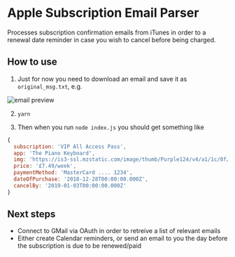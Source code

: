 # Apple Subscription Email Parser

Processes subscription confirmation emails from iTunes in order to a renewal date reminder in case you wish to cancel before being charged.

## How to use

1. Just for now you need to download an email and save it as `original_msg.txt`, e.g.

![email preview](https://i.imgur.com/QqVGIPE.png)

2. `yarn`

3. Then when you run `node index.js` you should get something like

```javascript
{
  subscription: 'VIP All Access Pass',
  app: 'The Piano Keyboard',
  img: 'https://is3-ssl.mzstatic.com/image/thumb/Purple124/v4/a1/1c/8f/a11c8f02-bea9-881a-8642-547957853f19/AppIcon-0-1x_U007emarketing-0-0-85-220-6.png/280x280bb-80.jpg',
  price: '£7.49/week',
  paymentMethod: 'MasterCard .... 1234',
  dateOfPurchase: '2018-12-28T00:00:00.000Z',
  cancelBy: '2019-01-03T00:00:00.000Z'
}
```

## Next steps

- Connect to GMail via OAuth in order to retreive a list of relevant emails
- Either create Calendar reminders, or send an email to you the day before the subscription is due to be renewed/paid
